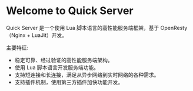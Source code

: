# Welcome to Quick Server

Quick Server 是一个使用 Lua 脚本语言的高性能服务端框架，基于 OpenResty（Nginx + LuaJit）开发。

主要特征:

-   稳定可靠、经过验证的高性能服务端架构。
-   使用 Lua 脚本语言开发服务端功能。
-   支持短连接和长连接，满足从异步网络到实时网络的各种需求。
-   支持插件机制，使用第三方插件加快功能开发。
